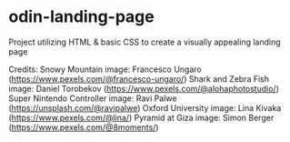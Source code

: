 # odin-landing-page
Project utilizing HTML &amp; basic CSS to create a visually appealing landing page

Credits:
Snowy Mountain image: Francesco Ungaro (https://www.pexels.com/@francesco-ungaro/)
Shark and Zebra Fish image: Daniel Torobekov (https://www.pexels.com/@alohaphotostudio/)
Super Nintendo Controller image: Ravi Palwe (https://unsplash.com/@ravipalwe)
Oxford University image: Lina Kivaka (https://www.pexels.com/@lina/)
Pyramid at Giza image: Simon Berger (https://www.pexels.com/@8moments/)